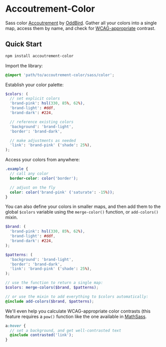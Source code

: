 Accoutrement-Color
==================

Sass color [Accoutrement][accoutrement]
by [OddBird][oddbird].
Gather all your colors into a single map,
access them by name,
and check for [WCAG-appropriate][wcag] contrast.

[accoutrement]: http://oddbird.net/accoutrement/
[oddbird]: http://oddbird.net/
[wcag]: http://www.w3.org/TR/2008/REC-WCAG20-20081211/#contrast-ratiodef


Quick Start
-----------

```bash
npm install accoutrement-color
```

Import the library:

```scss
@import 'path/to/accoutrement-color/sass/color';
```

Establish your color palette:

```scss
$colors: (
  // set explicit colors
  'brand-pink': hsl(330, 85%, 62%),
  'brand-light': #ddf,
  'brand-dark': #224,

  // reference existing colors
  'background': 'brand-light',
  'border': 'brand-dark',

  // make adjustments as needed
  'link': 'brand-pink' ('shade': 25%),
);
```

Access your colors from anywhere:

```scss
.example {
  // call any color
  border-color: color('border');

  // adjust on the fly
  color: color('brand-pink' ('saturate': -15%));
}
```

You can also define your colors in smaller maps,
and then add them to the global `$colors` variable
using the `merge-color()` function,
or `add-colors()` mixin.

```scss
$brand: (
  'brand-pink': hsl(330, 85%, 62%),
  'brand-light': #ddf,
  'brand-dark': #224,
);

$patterns: (
  'background': 'brand-light',
  'border': 'brand-dark',
  'link': 'brand-pink' ('shade': 25%),
);

// use the function to return a single map:
$colors: merge-colors($brand, $patterns);

// or use the mixin to add everything to $colors automatically:
@include add-colors($brand, $patterns);
```

We'll even help you calculate WCAG-appropriate color contrasts
(this feature requires a `pow()` function
like the one available in [MathSass][mathsass].

```scss
a:hover {
  // set a background, and get well-contrasted text
  @include contrasted('link');
}
```

[mathsass]: https://github.com/terkel/mathsass
